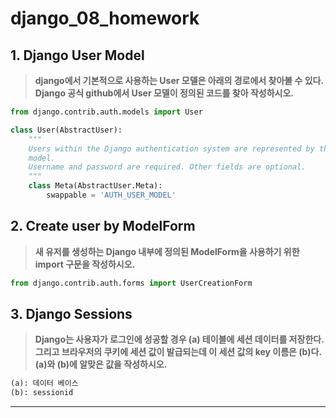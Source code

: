 # django_08_homework



## 1. Django User Model

> **django에서 기본적으로 사용하는 User 모델은 아래의 경로에서 찾아볼 수 있다. Django 공식 github에서 User 모델이 정의된 코드를 찾아 작성하시오.**

```python
from django.contrib.auth.models import User
```



```python
class User(AbstractUser):
    """
    Users within the Django authentication system are represented by this
    model.
    Username and password are required. Other fields are optional.
    """
    class Meta(AbstractUser.Meta):
        swappable = 'AUTH_USER_MODEL'
```



## 2. Create user by ModelForm

> **새 유저를 생성하는 Django 내부에 정의된 ModelForm을 사용하기 위한 import 구문을 작성하시오.**

```python
from django.contrib.auth.forms import UserCreationForm
```



## 3. Django Sessions

> **Django는 사용자가 로그인에 성공할 경우 (a) 테이블에 세션 데이터를 저장한다. 그리고 브라우저의 쿠키에 세션 값이 발급되는데 이 세션 값의 key 이름은 (b)다. (a)와 (b)에 알맞은 값을 작성하시오.**

```python
(a): 데이터 베이스
(b): sessionid
```



___

